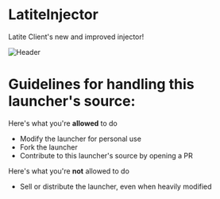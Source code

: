 # LatiteInjector
Latite Client's new and improved injector!

![Header](https://i.imgur.com/OIf1x9h.png)

# Guidelines for handling this launcher's source:
Here's what you're **allowed** to do
- Modify the launcher for personal use
- Fork the launcher
- Contribute to this launcher's source by opening a PR

Here's what you're **not** allowed to do
- Sell or distribute the launcher, even when heavily modified
